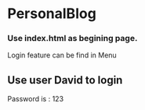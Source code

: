 # PersonalBlog
### Use index.html as begining page. ###
Login feature can be find in Menu
## Use user David to login ##
Password is : 123
